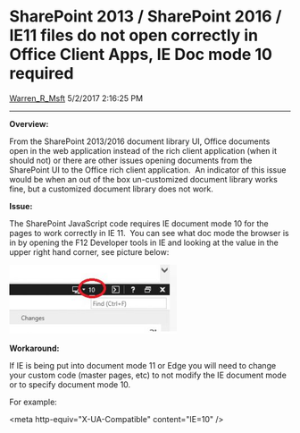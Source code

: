 <div id="page">

# SharePoint 2013 / SharePoint 2016 / IE11 files do not open correctly in Office Client Apps, IE Doc mode 10 required

[Warren\_R\_Msft](https://social.msdn.microsoft.com/profile/Warren_R_Msft)
5/2/2017 2:16:25 PM

-----

<div id="content">

**Overview:**

From the SharePoint 2013/2016 document library UI, Office documents open
in the web application instead of the rich client application (when it
should not) or there are other issues opening documents from the
SharePoint UI to the Office rich client application.  An indicator of
this issue would be when an out of the box un-customized document
library works fine, but a customized document library does not work.

**Issue:**

The SharePoint JavaScript code requires IE document mode 10 for the
pages to work correctly in IE 11.  You can see what doc mode the browser
is in by opening the F12 Developer tools in IE and looking at the value
in the upper right hand corner, see picture
below:

[![docmode](media/2017/05/DocMode-300x124.jpg)](media/2017/05/DocMode.jpg)

**Workaround:**

If IE is being put into document mode 11 or Edge you will need to change
your custom code (master pages, etc) to not modify the IE document mode
or to specify document mode 10.

For example:

\<meta http-equiv="X-UA-Compatible" content="IE=10" /\>

</div>

</div>

